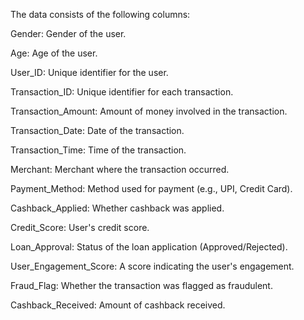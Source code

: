 The data consists of the following columns:

Gender: Gender of the user.

Age: Age of the user.

User_ID: Unique identifier for the user.

Transaction_ID: Unique identifier for each transaction.

Transaction_Amount: Amount of money involved in the transaction.

Transaction_Date: Date of the transaction.

Transaction_Time: Time of the transaction.

Merchant: Merchant where the transaction occurred.

Payment_Method: Method used for payment (e.g., UPI, Credit Card).

Cashback_Applied: Whether cashback was applied.

Credit_Score: User's credit score.

Loan_Approval: Status of the loan application (Approved/Rejected).

User_Engagement_Score: A score indicating the user's engagement.

Fraud_Flag: Whether the transaction was flagged as fraudulent.

Cashback_Received: Amount of cashback received.
